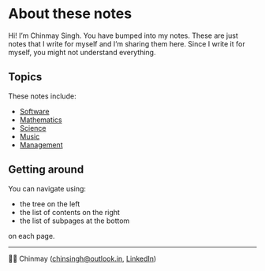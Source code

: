 # About these notes

Hi! I’m Chinmay Singh. You have bumped into my notes. These are just notes that I write for myself and I’m sharing them here. Since I write it for myself, you might not understand everything.

## Topics

These notes include:

- [Software](https://chinootes.github.io/cs/)
- [Mathematics](https://chinootes.github.io/math/)
- [Science](https://chinootes.github.io/sc)
- [Music](https://chinootes.github.io/music)
- [Management](https://chinootes.github.io/management)


## Getting around

You can navigate using:

- the tree on the left
- the list of contents on the right
- the list of subpages at the bottom

on each page.

---

👋🏽 Chinmay ([chinsingh@outlook.in](mailto:chinsingh@outlook.in), [LinkedIn](https://linkedin.com/in/chinsingh))
